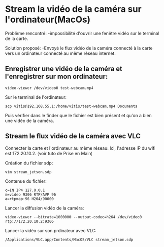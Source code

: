 # Stream la vidéo de la caméra sur l'ordinateur(MacOs)

Problème rencontré:
-impossibilité d'ouvrir une fenêtre vidéo sur le terminal de la carte.

Solution proposé:
-Envoyé le flux vidéo de la caméra connecté à la carte vers un ordinateur connecté au même réseau internet.

## Enregistrer une vidéo de la caméra et l'enregistrer sur mon ordinateur:

```
video-viewer /dev/video0 test-webcam.mp4
```

Sur le terminal de l'ordinateur:

```
scp vitis@192.168.55.1:/home/vitis/test-webcam.mp4 Documents
```

Puis vérifier dans le finder que le fichier est bien présent et qu'on a bien une vidéo de la caméra.

## Stream le flux vidéo de la caméra avec VLC

Connecter la carte et l'ordinateur au même réseau. 
Ici, l'adresse IP du wifi est 172.20.10.2. (voir tuto de Prise en Main)

Création du fichier sdp:

```
vim stream_jetson.sdp
```

Contenue du fichier:

```
c=IN IP4 127.0.0.1
m=video 9306 RTP/AVP 96
a=rtpmap:96 H264/90000
```

Lancer la diffusion vidéo de la caméra:

```
video-viewer --bitrate=1000000 --output-codec=h264 /dev/video0 rtp://172.20.10.2:9306
```

Lancer la vidéo sur son prdinateur avec VLC:

```
/Applications/VLC.app/Contents/MacOS/VLC stream_jetson.sdp
```







